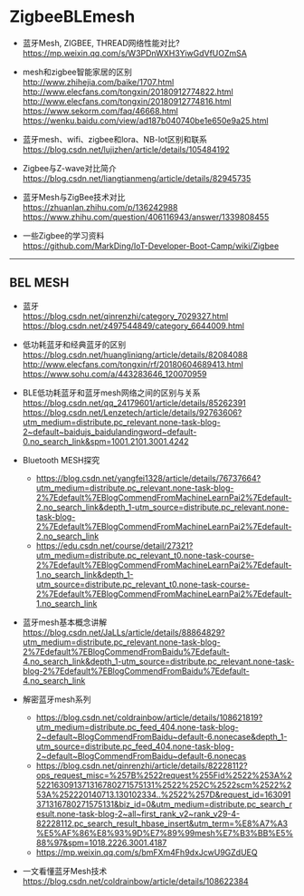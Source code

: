 # ZigbeeBLEmesh

* 蓝牙Mesh, ZIGBEE, THREAD网络性能对比?  
https://mp.weixin.qq.com/s/W3PDnWXH3YiwGdVfUOZmSA

* mesh和zigbee智能家居的区别  
  http://www.zhihejia.com/baike/1707.html  
  http://www.elecfans.com/tongxin/20180912774822.html  
  http://www.elecfans.com/tongxin/20180912774816.html  
  https://www.sekorm.com/faq/46668.html  
  https://wenku.baidu.com/view/ad187b040740be1e650e9a25.html  

* 蓝牙mesh、wifi、zigbee和lora、NB-lot区别和联系  
  https://blog.csdn.net/lujizhen/article/details/105484192  
  
* Zigbee与Z-wave对比简介  
  https://blog.csdn.net/liangtianmeng/article/details/82945735  
* 蓝牙Mesh与ZigBee技术对比  
  https://zhuanlan.zhihu.com/p/136242988  
  https://www.zhihu.com/question/406116943/answer/1339808455  
  
* 一些Zigbee的学习资料  
  https://github.com/MarkDing/IoT-Developer-Boot-Camp/wiki/Zigbee  

---

## BEL MESH

* 蓝牙  
  https://blog.csdn.net/qinrenzhi/category_7029327.html  
  https://blog.csdn.net/z497544849/category_6644009.html  
  
* 低功耗蓝牙和经典蓝牙的区别  
  https://blog.csdn.net/huangliniqng/article/details/82084088  
  http://www.elecfans.com/tongxin/rf/20180604689413.html  
  https://www.sohu.com/a/443283646_120070959  
  
* BLE低功耗蓝牙和蓝牙mesh网络之间的区别与关系  
  https://blog.csdn.net/qq_24179601/article/details/85262391  
  https://blog.csdn.net/Lenzetech/article/details/92763606?utm_medium=distribute.pc_relevant.none-task-blog-2~default~baidujs_baidulandingword~default-0.no_search_link&spm=1001.2101.3001.4242  
  
* Bluetooth MESH探究  
    * https://blog.csdn.net/yangfei1328/article/details/76737664?utm_medium=distribute.pc_relevant.none-task-blog-2%7Edefault%7EBlogCommendFromMachineLearnPai2%7Edefault-2.no_search_link&depth_1-utm_source=distribute.pc_relevant.none-task-blog-2%7Edefault%7EBlogCommendFromMachineLearnPai2%7Edefault-2.no_search_link  
    * https://edu.csdn.net/course/detail/27321?utm_medium=distribute.pc_relevant_t0.none-task-course-2%7Edefault%7EBlogCommendFromMachineLearnPai2%7Edefault-1.no_search_link&depth_1-utm_source=distribute.pc_relevant_t0.none-task-course-2%7Edefault%7EBlogCommendFromMachineLearnPai2%7Edefault-1.no_search_link  
  
* 蓝牙mesh基本概念讲解  
  https://blog.csdn.net/JaLLs/article/details/88864829?utm_medium=distribute.pc_relevant.none-task-blog-2%7Edefault%7EBlogCommendFromBaidu%7Edefault-4.no_search_link&depth_1-utm_source=distribute.pc_relevant.none-task-blog-2%7Edefault%7EBlogCommendFromBaidu%7Edefault-4.no_search_link  

* 解密蓝牙mesh系列  
  * https://blog.csdn.net/coldrainbow/article/details/108621819?utm_medium=distribute.pc_feed_404.none-task-blog-2~default~BlogCommendFromBaidu~default-6.nonecase&depth_1-utm_source=distribute.pc_feed_404.none-task-blog-2~default~BlogCommendFromBaidu~default-6.nonecas  
  * https://blog.csdn.net/qinrenzhi/article/details/82228112?ops_request_misc=%257B%2522request%255Fid%2522%253A%2522163091371316780271575131%2522%252C%2522scm%2522%253A%252220140713.130102334..%2522%257D&request_id=163091371316780271575131&biz_id=0&utm_medium=distribute.pc_search_result.none-task-blog-2~all~first_rank_v2~rank_v29-4-82228112.pc_search_result_hbase_insert&utm_term=%E8%A7%A3%E5%AF%86%E8%93%9D%E7%89%99mesh%E7%B3%BB%E5%88%97&spm=1018.2226.3001.4187  
  * https://mp.weixin.qq.com/s/bmFXm4Fh9dxJcwU9GZdUEQ  

* 一文看懂蓝牙Mesh技术  
  https://blog.csdn.net/coldrainbow/article/details/108622384  



